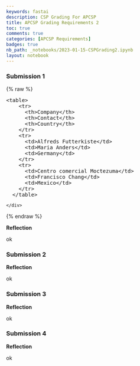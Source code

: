 ```yaml
---
keywords: fastai
description: CSP Grading For APCSP
title: APCSP Grading Requirements 2
toc: true
comments: true
categories: [APCSP Requirements]
badges: true
nb_path: _notebooks/2023-01-15-CSPGrading2.ipynb
layout: notebook
---
```


<!--
#################################################
### THIS FILE WAS AUTOGENERATED! DO NOT EDIT! ###
#################################################
# file to edit: _notebooks/2023-01-15-CSPGrading2.ipynb
-->

<div class="container" id="notebook-container">
        
<div class="cell border-box-sizing text_cell rendered"><div class="inner_cell">
<div class="text_cell_render border-box-sizing rendered_html">
<h3 id="Submission-1">Submission 1<a class="anchor-link" href="#Submission-1"> </a></h3>
</div>
</div>
</div>
    {% raw %}
    
<div class="cell border-box-sizing code_cell rendered">
<div class="input">

<div class="inner_cell">
    <div class="input_area">
<div class=" highlight hl-python"><pre><span></span><span class="o">&lt;</span><span class="n">table</span><span class="o">&gt;</span>
    <span class="o">&lt;</span><span class="n">tr</span><span class="o">&gt;</span>
      <span class="o">&lt;</span><span class="n">th</span><span class="o">&gt;</span><span class="n">Company</span><span class="o">&lt;/</span><span class="n">th</span><span class="o">&gt;</span>
      <span class="o">&lt;</span><span class="n">th</span><span class="o">&gt;</span><span class="n">Contact</span><span class="o">&lt;/</span><span class="n">th</span><span class="o">&gt;</span>
      <span class="o">&lt;</span><span class="n">th</span><span class="o">&gt;</span><span class="n">Country</span><span class="o">&lt;/</span><span class="n">th</span><span class="o">&gt;</span>
    <span class="o">&lt;/</span><span class="n">tr</span><span class="o">&gt;</span>
    <span class="o">&lt;</span><span class="n">tr</span><span class="o">&gt;</span>
      <span class="o">&lt;</span><span class="n">td</span><span class="o">&gt;</span><span class="n">Alfreds</span> <span class="n">Futterkiste</span><span class="o">&lt;/</span><span class="n">td</span><span class="o">&gt;</span>
      <span class="o">&lt;</span><span class="n">td</span><span class="o">&gt;</span><span class="n">Maria</span> <span class="n">Anders</span><span class="o">&lt;/</span><span class="n">td</span><span class="o">&gt;</span>
      <span class="o">&lt;</span><span class="n">td</span><span class="o">&gt;</span><span class="n">Germany</span><span class="o">&lt;/</span><span class="n">td</span><span class="o">&gt;</span>
    <span class="o">&lt;/</span><span class="n">tr</span><span class="o">&gt;</span>
    <span class="o">&lt;</span><span class="n">tr</span><span class="o">&gt;</span>
      <span class="o">&lt;</span><span class="n">td</span><span class="o">&gt;</span><span class="n">Centro</span> <span class="n">comercial</span> <span class="n">Moctezuma</span><span class="o">&lt;/</span><span class="n">td</span><span class="o">&gt;</span>
      <span class="o">&lt;</span><span class="n">td</span><span class="o">&gt;</span><span class="n">Francisco</span> <span class="n">Chang</span><span class="o">&lt;/</span><span class="n">td</span><span class="o">&gt;</span>
      <span class="o">&lt;</span><span class="n">td</span><span class="o">&gt;</span><span class="n">Mexico</span><span class="o">&lt;/</span><span class="n">td</span><span class="o">&gt;</span>
    <span class="o">&lt;/</span><span class="n">tr</span><span class="o">&gt;</span>
  <span class="o">&lt;/</span><span class="n">table</span><span class="o">&gt;</span>
</pre></div>

    </div>
</div>
</div>

</div>
    {% endraw %}

<div class="cell border-box-sizing text_cell rendered"><div class="inner_cell">
<div class="text_cell_render border-box-sizing rendered_html">
<p><strong>Reflection</strong></p>

</div>
</div>
</div>
<div class="cell border-box-sizing text_cell rendered"><div class="inner_cell">
<div class="text_cell_render border-box-sizing rendered_html">
<p>ok</p>

</div>
</div>
</div>
<div class="cell border-box-sizing text_cell rendered"><div class="inner_cell">
<div class="text_cell_render border-box-sizing rendered_html">
<h3 id="Submission-2">Submission 2<a class="anchor-link" href="#Submission-2"> </a></h3>
</div>
</div>
</div>
<div class="cell border-box-sizing text_cell rendered"><div class="inner_cell">
<div class="text_cell_render border-box-sizing rendered_html">
<p><strong>Reflection</strong></p>

</div>
</div>
</div>
<div class="cell border-box-sizing text_cell rendered"><div class="inner_cell">
<div class="text_cell_render border-box-sizing rendered_html">
<p>ok</p>

</div>
</div>
</div>
<div class="cell border-box-sizing text_cell rendered"><div class="inner_cell">
<div class="text_cell_render border-box-sizing rendered_html">
<h3 id="Submission-3">Submission 3<a class="anchor-link" href="#Submission-3"> </a></h3>
</div>
</div>
</div>
<div class="cell border-box-sizing text_cell rendered"><div class="inner_cell">
<div class="text_cell_render border-box-sizing rendered_html">
<p><strong>Reflection</strong></p>

</div>
</div>
</div>
<div class="cell border-box-sizing text_cell rendered"><div class="inner_cell">
<div class="text_cell_render border-box-sizing rendered_html">
<p>ok</p>

</div>
</div>
</div>
<div class="cell border-box-sizing text_cell rendered"><div class="inner_cell">
<div class="text_cell_render border-box-sizing rendered_html">
<h3 id="Submission-4">Submission 4<a class="anchor-link" href="#Submission-4"> </a></h3>
</div>
</div>
</div>
<div class="cell border-box-sizing text_cell rendered"><div class="inner_cell">
<div class="text_cell_render border-box-sizing rendered_html">
<p><strong>Reflection</strong></p>

</div>
</div>
</div>
<div class="cell border-box-sizing text_cell rendered"><div class="inner_cell">
<div class="text_cell_render border-box-sizing rendered_html">
<p>ok</p>

</div>
</div>
</div>
</div>
 

